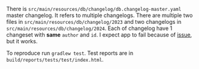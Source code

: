 There is `src/main/resources/db/changelog/db.changelog-master.yaml` master changelog. It refers to multiple changelogs.
There are multiple two files in `src/main/resources/db/changelog/2023` and two changelogs in `src/main/resources/db/changelog/2024`.
Each of changelog have 1 changeset with **same** `author` and `id`.
I expect app to fail because of [issue](https://github.com/liquibase/liquibase/issues/3881), but it works.

To reproduce run `gradlew test`.
Test reports are in `build/reports/tests/test/index.html`.